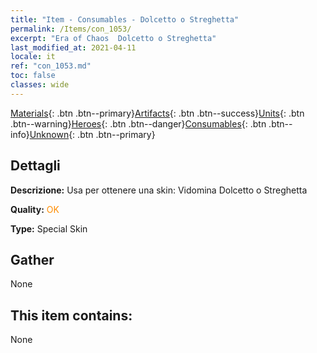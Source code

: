 ```yaml
---
title: "Item - Consumables - Dolcetto o Streghetta"
permalink: /Items/con_1053/
excerpt: "Era of Chaos  Dolcetto o Streghetta"
last_modified_at: 2021-04-11
locale: it
ref: "con_1053.md"
toc: false
classes: wide
---
```

 [Materials](/it/Items/){: .btn .btn--primary}[Artifacts](/it/Items/Artifacts/){: .btn .btn--success}[Units](/it/Items/Units/){: .btn .btn--warning}[Heroes](/it/Items/Heroes/){: .btn .btn--danger}[Consumables](/it/Items/Consumables/){: .btn .btn--info}[Unknown](/it/Items/Unknown/){: .btn .btn--primary}

## Dettagli
 **Descrizione:** Usa per ottenere una skin: Vidomina Dolcetto o Streghetta

 **Quality:** <span style="color: #FF8C00">OK</span>

 **Type:** Special Skin

## Gather

  None

## This item contains:

  None

